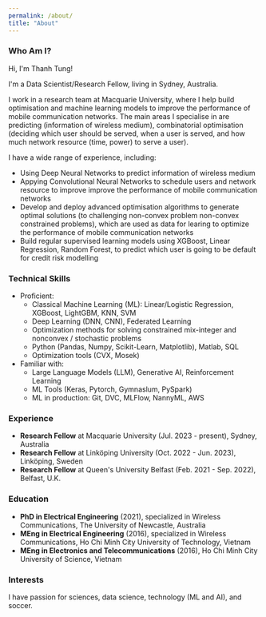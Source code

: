 ```yaml
---
permalink: /about/
title: "About"
---
```

### **Who Am I?**

Hi, I'm Thanh Tung! 

I'm a Data Scientist/Research Fellow, living in Sydney, Australia.

I work in a research team at Macquarie University, where I help build optimisation and machine learning models to improve the performance of mobile communication networks. The main areas I specialise in are predicting (information of wireless medium), combinatorial optimisation (deciding which user should be served, when a user is served, and how much network resource (time, power) to serve a user). 

I have a wide range of experience, including:
- Using Deep Neural Networks to predict information of wireless medium
- Appying Convolutional Neural Networks to schedule users and network resource to improve improve the performance of mobile communication networks
- Develop and deploy advanced optimisation algorithms to generate optimal solutions (to challenging non-convex problem non-convex constrained problems), which are used as data for learing to optimize the performance of mobile communication networks
- Build regular supervised learning models using XGBoost, Linear Regression, Random Forest, to predict which user is going to be default for credit risk modelling

### **Technical Skills**
- Proficient:
  - Classical Machine Learning (ML): Linear/Logistic Regression, XGBoost, LightGBM, KNN, SVM
  - Deep Learning (DNN, CNN), Federated Learning
  - Optimization methods for solving constrained mix-integer and nonconvex / stochastic problems
  - Python (Pandas, Numpy, Scikit-Learn, Matplotlib), Matlab, SQL
  - Optimization tools (CVX, Mosek)
- Familiar with:
  - Large Language Models (LLM), Generative AI, Reinforcement Learning
  - ML Tools (Keras, Pytorch, Gymnaslum, PySpark)
  - ML in production: Git, DVC, MLFlow, NannyML, AWS

### **Experience**
- **Research Fellow** at Macquarie University (Jul. 2023 - present), Sydney, Australia
- **Research Fellow** at Linköping University (Oct. 2022 - Jun. 2023), Linköping, Sweden
- **Research Fellow** at Queen's University Belfast (Feb. 2021 - Sep. 2022), Belfast, U.K.

### **Education**
- **PhD in Electrical Engineering** (2021), specialized in Wireless Communications, The University of Newcastle, Australia
- **MEng in Electrical Engineering** (2016), specialized in Wireless Communications, Ho Chi Minh City University of Technology, Vietnam
- **MEng in Electronics and Telecommunications** (2016), Ho Chi Minh City University of Science, Vietnam

### **Interests**
I have passion for sciences, data science, technology (ML and AI), and soccer.


